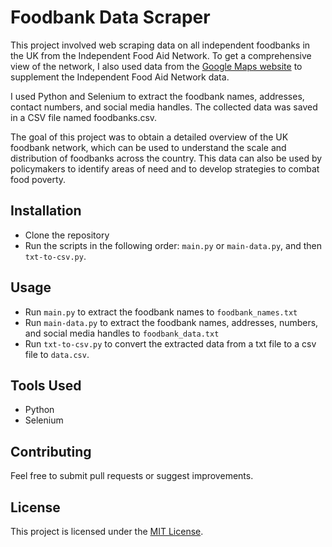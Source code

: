 # Foodbank Data Scraper

This project involved web scraping data on all independent foodbanks in the UK from the Independent Food Aid Network. To get a comprehensive view of the network, I also used data from the [Google Maps website](https://www.google.com/maps/d/viewer?mid=15mnlXFpd8-x0j4O6Ck6U90chPn4bkbWz&ll=51.64010438452066%2C1.3356308175781262&z=9) to supplement the Independent Food Aid Network data.

I used Python and Selenium to extract the foodbank names, addresses, contact numbers, and social media handles. The collected data was saved in a CSV file named foodbanks.csv.

The goal of this project was to obtain a detailed overview of the UK foodbank network, which can be used to understand the scale and distribution of foodbanks across the country. This data can also be used by policymakers to identify areas of need and to develop strategies to combat food poverty.

## Installation

- Clone the repository
- Run the scripts in the following order: `main.py` or `main-data.py`, and then `txt-to-csv.py`.

## Usage

- Run `main.py` to extract the foodbank names to `foodbank_names.txt`
- Run `main-data.py` to extract the foodbank names, addresses, numbers, and social media handles to `foodbank_data.txt`
- Run `txt-to-csv.py` to convert the extracted data from a txt file to a csv file to `data.csv`.

## Tools Used

- Python
- Selenium

## Contributing

Feel free to submit pull requests or suggest improvements.

## License

This project is licensed under the [MIT License](LICENSE).
